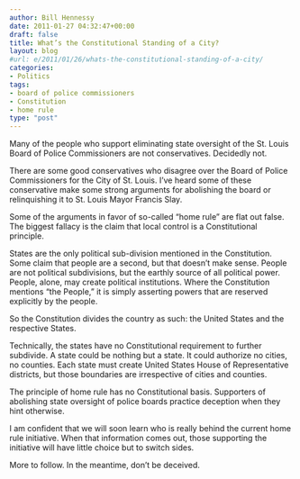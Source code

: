 ```yaml
---
author: Bill Hennessy
date: 2011-01-27 04:32:47+00:00
draft: false
title: What’s the Constitutional Standing of a City?
layout: blog
#url: e/2011/01/26/whats-the-constitutional-standing-of-a-city/
categories:
- Politics
tags:
- board of police commissioners
- Constitution
- home rule
type: "post"
---
```


Many of the people who support eliminating state oversight of the St. Louis Board of Police Commissioners are not conservatives. Decidedly not. 

 

There are some good conservatives who disagree over the Board of Police Commissioners for the City of St. Louis. I’ve heard some of these conservative make some strong arguments for abolishing the board or relinquishing it to St. Louis Mayor Francis Slay.

 

Some of the arguments in favor of so-called “home rule” are flat out false. The biggest fallacy is the claim that local control is a Constitutional principle.

 

States are the only political sub-division mentioned in the Constitution. Some claim that people are a second, but that doesn’t make sense. People are not political subdivisions, but the earthly source of all political power. People, alone, may create political institutions. Where the Constitution mentions “the People,” it is simply asserting powers that are reserved explicitly by the people. 

 

So the Constitution divides the country as such: the United States and the respective States.

 

Technically, the states have no Constitutional requirement to further subdivide. A state could be nothing but a state. It could authorize no cities, no counties. Each state must create United States House of Representative districts, but those boundaries are irrespective of cities and counties.

 

The principle of home rule has no Constitutional basis. Supporters of abolishing state oversight of police boards practice deception when they hint otherwise. 

 

I am confident that we will soon learn who is really behind the current home rule initiative. When that information comes out, those supporting the initiative will have little choice but to switch sides.

 

More to follow. In the meantime, don’t be deceived.
